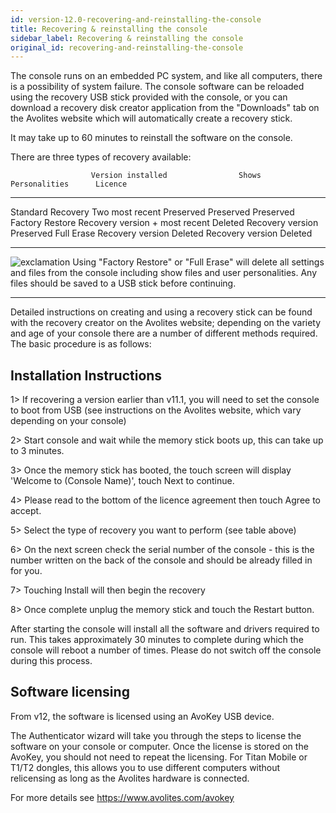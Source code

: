 ```yaml
---
id: version-12.0-recovering-and-reinstalling-the-console
title: Recovering & reinstalling the console
sidebar_label: Recovering & reinstalling the console
original_id: recovering-and-reinstalling-the-console
---
```


The console runs on an embedded PC system, and like all computers, there
is a possibility of system failure. The console software can be reloaded
using the recovery USB stick provided with the console, or you can
download a recovery disk creator application from the "Downloads" tab on
the Avolites website which will automatically create a recovery stick.

It may take up to 60 minutes to reinstall the software on the console.

There are three types of recovery available:

                      Version installed                Shows       Personalities      Licence
  ------------------- -------------------------------- ----------- ------------------ -----------
  Standard Recovery   Two most recent                  Preserved   Preserved          Preserved
  Factory Restore     Recovery version + most recent   Deleted     Recovery version   Preserved
  Full Erase          Recovery version                 Deleted     Recovery version   Deleted

  ---------------------------------------------------------------------------------------------------- ------------------------------------------------------------------------------------------------------------------------------------------------------------------------------------------------------
  ![exclamation](/docs/images/image5.png)   Using "Factory Restore" or "Full Erase" will delete all settings and files from the console including show files and user personalities. Any files should be saved to a USB stick before continuing.
  ---------------------------------------------------------------------------------------------------- ------------------------------------------------------------------------------------------------------------------------------------------------------------------------------------------------------

Detailed instructions on creating and using a recovery stick can be
found with the recovery creator on the Avolites website; depending on
the variety and age of your console there are a number of different
methods required. The basic procedure is as follows:

Installation Instructions
-------------------------

1\> If recovering a version earlier than v11.1, you will need to set the
console to boot from USB (see instructions on the Avolites website,
which vary depending on your console)

2\> Start console and wait while the memory stick boots up, this can
take up to 3 minutes.

3\> Once the memory stick has booted, the touch screen will display
\'Welcome to (Console Name)\', touch Next to continue.

4\> Please read to the bottom of the licence agreement then touch Agree
to accept.

5\> Select the type of recovery you want to perform (see table above)

6\> On the next screen check the serial number of the console - this is
the number written on the back of the console and should be already
filled in for you.

7\> Touching Install will then begin the recovery

8\> Once complete unplug the memory stick and touch the Restart button.

After starting the console will install all the software and drivers
required to run. This takes approximately 30 minutes to complete during
which the console will reboot a number of times. Please do not switch
off the console during this process.

Software licensing
------------------

From v12, the software is licensed using an AvoKey USB device.

The Authenticator wizard will take you through the steps to license the
software on your console or computer. Once the license is stored on the
AvoKey, you should not need to repeat the licensing. For Titan Mobile or
T1/T2 dongles, this allows you to use different computers without
relicensing as long as the Avolites hardware is connected.

For more details see https://www.avolites.com/avokey
